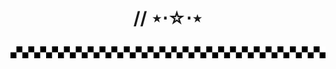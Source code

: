 # <p align="center"> // ⋆⋅☆⋅⋆ </p>
![](https://github.com/massdestructi0n/disturbingthepeace/blob/main/IMG-8864.gif?raw=true)
